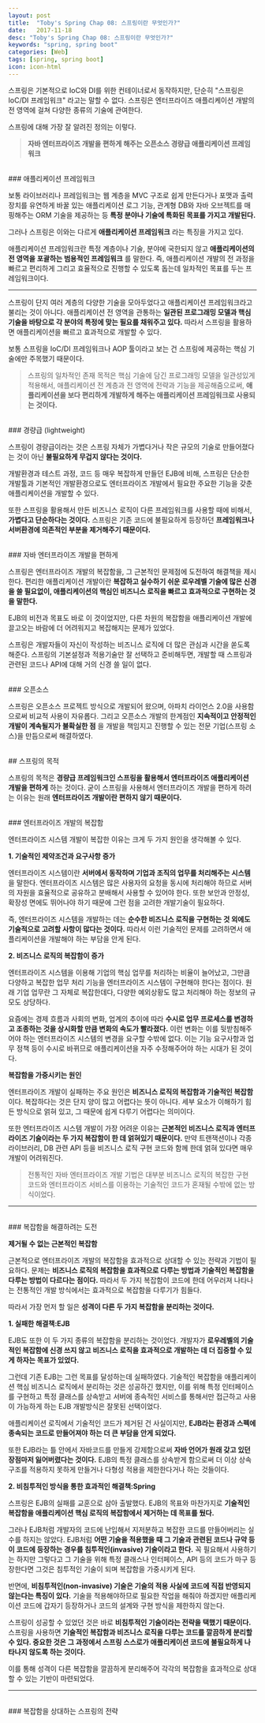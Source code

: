 ```yaml
---
layout: post
title:  "Toby's Spring Chap 08: 스프링이란 무엇인가?"
date:   2017-11-18
desc: "Toby's Spring Chap 08: 스프링이란 무엇인가?"
keywords: "spring, spring boot"
categories: [Web]
tags: [spring, spring boot]
icon: icon-html
---
```


스프링은 기본적으로 IoC와 DI를 위한 컨테이너로서 동작하지만, 단순히 "스프링은 IoC/DI 프레임워크" 라고는 말할 수 없다. 스프링은 엔터프라이즈 애플리케이션 개발의 전 영역에 걸쳐 다양한 종류의 기술에 관여한다.

스프링에 대해 가장 잘 알려진 정의는 이렇다.

> **자바 엔터프라이즈 개발을 편하게 해주는 오픈소스 경량급 애플리케이션 프레임워크**

<br>
### 애플리케이션 프레임워크

보통 라이브러리나 프레임워크는 웹 계층을 MVC 구조로 쉽게 만든다거나 포맷과 출력장치를 유연하게 바꿀 있는 애플리케이션 로그 기능, 관계형 DB와 자바 오브젝트를 매핑해주는 ORM 기술을 제공하는 등  **특정 분야나 기술에 특화된 목표를 가지고 개발된다.** 

그러나 스프링은 이와는 다르게 **애플리케이션 프레임워크** 라는 특징을 가지고 있다.

애플리케이션 프레임워크란 특정 계층이나 기술, 분야에 국한되지 않고 **애플리케이션의 전 영역을 포괄하는 범용적인 프레임워크** 를 말한다. 즉, 애플리케이션 개발의 전 과정을 빠르고 편리하게 그리고 효율적으로 진행할 수 있도록 돕는데 일차적인 목표를 두는 프레임워크이다.

---

스프링이 단지 여러 계층의 다양한 기술을 모아두었다고 애플리케이션 프레임워크라고 불리는 것이 아니다. 애플리케이션 전 영역을 관통하는 **일관된 프로그래밍 모델과 핵심 기술을 바탕으로 각 분야의 특정에 맞는 필요를 채워주고 있다.** 따라서 스프링을 활용하면 애플리케이션을 빠르고 효과적으로 개발할 수 있다.

보통 스프링을 IoC/DI 프레임워크나 AOP 툴이라고 보는 건 스프링에 제공하는 핵심 기술에만 주목했기 때문이다.

> 스프링의 일차적인 존재 목적은 핵심 기술에 담긴 프로그래밍 모델을 일관성있게 적용해서, 애플리케이션 전 계층과 전 영역에 전략과 기능을 제공해줌으로써, **애플리케이션을 보다 편리하게 개발하게 해주는 애플리케이션 프레임워크로 사용되는 것이다.**

<br>
### 경량급 (lightweight)

스프링이 경량급이라는 것은 스프링 자체가 가볍다거나 작은 규모의 기술로 만들어졌다는 것이 아닌 **불필요하게 무겁지 않다는 것이다.**

개발환경과 테스트 과정, 코드 등 매우 복잡하게 만들던 EJB에 비해, 스프링은 단순한 개발툴과 기본적인 개발환경으로도 엔터프라이즈 개발에서 필요한 주요한 기능을 갖춘 애플리케이션을 개발할 수 있다.

또한 스프링을 활용해서 만든 비즈니스 로직이 다른 프레임워크를 사용할 때에 비해서, **가볍다고 단순하다는 것이다.** 스프링은 기존 코드에 불필요하게 등장하던 **프레임워크나 서버환경에 의존적인 부분을 제거해주기 때문이다.**

<br>
### 자바 엔터프라이즈 개발을 편하게

스프링은 엔터프라이즈 개발의 복잡함을, 그 근본적인 문제점에 도전하여 해결책을 제시한다. 편리한 애플리케이션 개발이란 **복잡하고 실수하기 쉬운 로우레벨 기술에 많은 신경을 쓸 필요없이, 애플리케이션의 핵심인 비즈니스 로직을 빠르고 효과적으로 구현하는 것을 말한다.**

EJB의 비전과 목표도 바로 이 것이었지만, 다른 차원의 복잡함을 애플리케이션 개발에 끌고오는 바람에 더 어려워지고 복잡해지는 문제가 있었다.

스프링은 개발자들이 자신이 작성하는 비즈니스 로직에 더 많은 관심과 시간을 쏟도록 해준다. 스프링의 기본설정과 적용기술만 잘 선택하고 준비해두면, 개발할 때 스프링과 관련된 코드나 API에 대해 거의 신경 쓸 일이 없다.

<br>
### 오픈소스

스프링은 오픈소스 프로젝트 방식으로 개발되어 왔으며, 아파치 라이언스 2.0을 사용함으로써 비교적 사용이 자유롭다. 그리고 오픈소스 개발의 한계점인 **지속적이고 안정적인 개발이 계속될지가 불확실한 점** 을 개발을 책임지고 진행할 수 있는 전문 기업(스프링 소스)을 만듬으로써 해결하였다.

<br>
## 스프링의 목적

스프링의 목적은 **경량급 프레임워크인 스프링을 활용해서 엔터프라이즈 애플리케이션 개발을 편하게** 하는 것이다.
굳이 스프링을 사용해서 엔터프라이즈 개발을 편하게 하려는 이유는 원래 **엔터프라이즈 개발이란 편하지 않기 때문이다.**

<br>
### 엔터프라이즈 개발의 복잡함

엔터프라이즈 시스템 개발이 복잡한 이유는 크게 두 가지 원인을 생각해볼 수 있다.

**1. 기술적인 제약조건과 요구사항 증가**

엔터프라이즈 시스템이란 **서버에서 동작하며 기업과 조직의 업무를 처리해주는 시스템**을 말한다. 엔터프라이즈 시스템은 많은 사용자의 요청을 동시에 처리해야 하므로 서버의 자원을 효율적으로 공유하고 분배해서 사용할 수 있어야 한다. 또한 보안과 안정성, 확장성 면에도 뛰어나야 하기 때문에 그런 점을 고려한 개발기술이 필요하다.

즉, 엔터프라이즈 시스템을 개발하는 데는 **순수한 비즈니스 로직을 구현하는 것 외에도 기술적으로 고려할 사항이 많다는 것이다.** 따라서 이런 기술적인 문제를 고려하면서 애플리케이션을 개발해야 하는 부담을 안게 된다.

**2. 비즈니스 로직의 복잡함이 증가**

엔터프라이즈 시스템을 이용해 기업의 핵심 업무를 처리하는 비율이 늘어났고, 그만큼 다양하고 복잡한 업무 처리 기능을 엔터프라이즈 시스템이 구현해야 한다는 점이다. 원래 기업 업무란 그 자체로 복잡한데다, 다양한 예외상황도 많고 처리해야 하는 정보의 규모도 상당하다.


요즘에는 경제 흐름과 사회의 변화, 업계의 추이에 따라 **수시로 업무 프로세스를 변경하고 조종하는 것을 상시화할 만큼 변화의 속도가 빨라졌다.** 이런 변화는 이를 뒷받침해주어야 하는 엔터프라이즈 시스템의 변경을 요구할 수밖에 없다. 이는 기능 요구사항과 업무 정책 등이 수시로 바뀌므로 애플리케이션을 자주 수정해주어야 하는 시대가 된 것이다.


**복잡함을 가중시키는 원인**

엔터프라이즈 개발이 실패하는 주요 원인은 **비즈니스 로직의 복잡함과 기술적인 복잡함**이다. 복잡하다는 것은 단지 양이 많고 어렵다는 뜻이 아니다. 세부 요소가 이해하기 힘든 방식으로 얽혀 있고, 그 때문에 쉽게 다루기 어렵다는 의미이다.

또한 엔터프라이즈 시스템 개발이 가장 어려운 이유는 **근본적인 비즈니스 로직과 엔터프라이즈 기술이라는 두 가지 복잡함이 한 데 얽혀있기 때문이다.** 만약 트랜잭션이나 각종 라이브러리, DB 관련 API 등을 비즈니스 로직 구현 코드와 함께 한데 얽혀 있다면 매우 개발이 어려워진다.

> 전통적인 자바 엔터프라이즈 개발 기법은 대부분 비즈니스 로직의 복잡한 구현 코드와 엔터프라이즈 서비스를 이용하는 기술적인 코드가 혼재될 수밖에 없는 방식이었다.

---

<br>
### 복잡함을 해결하려는 도전

**제거될 수 없는 근본적인 복잡함**

근본적으로 엔터프라이즈 개발의 복잡함을 효과적으로 상대할 수 있는 전략과 기법이 필요하다. 문제는 **비즈니스 로직의 복잡함을 효과적으로 다루는 방법과 기술적인 복잡함을 다루는 방법이 다르다는 점이다.** 따라서 두 가지 복잡함이 코드에 한데 어우러져 나타나는 전통적인 개발 방식에서는 효과적으로 복잡함을 다루기가 힘들다.

따라서 가장 먼저 할 일은 **성격이 다른 두 가지 복잡함을 분리하는 것이다.**


**1. 실패한 해결책:EJB**

EJB도 또한 이 두 가지 종류의 복잡함을 분리하는 것이었다. 개발자가 **로우레벨의 기술적인 복잡함에 신경 쓰지 않고 비즈니스 로직을 효과적으로 개발하는 데 더 집중할 수 있게 하자는 목표가 있었다.**

그런데 기존 EJB는 그런 목표를 달성하는데 실패하였다. 기술적인 복잡함을 애플리케이션 핵심 비즈니스 로직에서 분리하는 것은 성공하긴 했지만, 이를 위해 특정 인터페이스를 구현하고 특정 클래스를 상속받고 서버에 종속적인 서비스를 통해서만 접근하고 사용이 가능하게 하는 EJB 개발방식은 잘못된 선택이었다.

애플리케이션 로직에서 기술적인 코드가 제거된 건 사실이지만, **EJB라는 환경과 스펙에 종속되는 코드로 만들어져야 하는 더 큰 부담을 안게 되었다.**

또한 EJB라는 틀 안에서 자바코드를 만들게 강제함으로써 **자바 언어가 원래 갖고 있던 장점마저 잃어버렸다는 것이다.** EJB의 특정 클래스를 상속받게 함으로써 더 이상 상속구조를 적용하지 못하게 만들거나 다형성 적용을 제한한다거나 하는 것들이다.


**2. 비침투적인 방식을 통한 효과적인 해결책:Spring**

스프링은 EJB의 실패를 교훈으로 삼아 출발했다. EJB의 목표와 마찬가지로 **기술적인 복잡함을 애플리케이션 핵심 로직의 복잡함에서 제거하는 데 목표를 뒀다.**

그러나 EJB처럼 개발자의 코드에 난입해서 지저분하고 복잡한 코드를 만들어버리는 실수를 하지는 않았다. EJB처럼 **어떤 기술을 적용했을 때 그 기술과 관련된 코드나 규약 등이 코드에 등장하는 경우를 침투적인(invasive) 기술이라고 한다.** 꼭 필요해서 사용하기는 하지만 그렇다고 그 기술을 위해 특정 클래스나 인터페이스, API 등의 코드가 마구 등장한다면 그것은 침투적인 기술이 되며 복잡함을 가중시키게 된다.

반면에, **비침투적인(non-invasive) 기술은 기술의 적용 사실에 코드에 직접 반영되지 않는다는 특징이 있다.** 기술을 적용해야하므로 필요한 작업을 해줘야 하겠지만 애플리케이션 코드에 갑자기 등장하거나 코드의 설계와 구현 방식을 제한하지 않는다.

스프링이 성공할 수 있었던 것은 바로 **비침투적인 기술이라는 전략을 택했기 때문이다.** 스프링을 사용하면 **기술적인 복잡함과 비즈니스 로직을 다루는 코드를 깔끔하게 분리할 수 있다. 중요한 것은 그 과정에서 스프링 스스로가 애플리케이션 코드에 불필요하게 나타나지 않도록 하는 것이다.**

이를 통해 성격이 다른 복잡함을 깔끔하게 분리해주어 각각의 복잡함을 효과적으로 상대할 수 있는 기반이 마련되었다.

---

<br>
### 복잡함을 상대하는 스프링의 전략